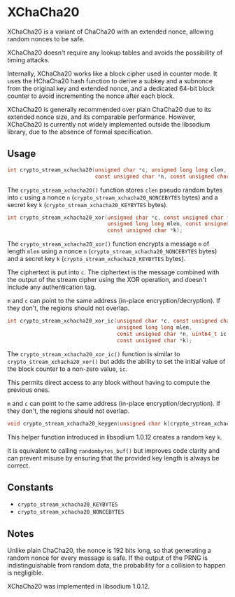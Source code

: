 # XChaCha20

XChaCha20 is a variant of ChaCha20 with an extended nonce, allowing random
nonces to be safe.

XChaCha20 doesn't require any lookup tables and avoids the possibility of timing
attacks.

Internally, XChaCha20 works like a block cipher used in counter mode. It uses
the HChaCha20 hash function to derive a subkey and a subnonce from the original
key and extended nonce, and a dedicated 64-bit block counter to avoid
incrementing the nonce after each block.

XChaCha20 is generally recommended over plain ChaCha20 due to its extended nonce
size, and its comparable performance. However, XChaCha20 is currently not widely
implemented outside the libsodium library, due to the absence of formal
specification.

## Usage

```c
int crypto_stream_xchacha20(unsigned char *c, unsigned long long clen,
                            const unsigned char *n, const unsigned char *k);
```

The `crypto_stream_xchacha20()` function stores `clen` pseudo random bytes into
`c` using a nonce `n` (`crypto_stream_xchacha20_NONCEBYTES` bytes) and a secret
key `k` (`crypto_stream_xchacha20_KEYBYTES` bytes).

```c
int crypto_stream_xchacha20_xor(unsigned char *c, const unsigned char *m,
                                unsigned long long mlen, const unsigned char *n,
                                const unsigned char *k);
```

The `crypto_stream_xchacha20_xor()` function encrypts a message `m` of length
`mlen` using a nonce `n` (`crypto_stream_xchacha20_NONCEBYTES` bytes) and a
secret key `k` (`crypto_stream_xchacha20_KEYBYTES` bytes).

The ciphertext is put into `c`. The ciphertext is the message combined with the
output of the stream cipher using the XOR operation, and doesn't include any
authentication tag.

`m` and `c` can point to the same address (in-place encryption/decryption). If
they don't, the regions should not overlap.

```c
int crypto_stream_xchacha20_xor_ic(unsigned char *c, const unsigned char *m,
                                   unsigned long long mlen,
                                   const unsigned char *n, uint64_t ic,
                                   const unsigned char *k);
```

The `crypto_stream_xchacha20_xor_ic()` function is similar to
`crypto_stream_xchacha20_xor()` but adds the ability to set the initial value of
the block counter to a non-zero value, `ic`.

This permits direct access to any block without having to compute the previous
ones.

`m` and `c` can point to the same address (in-place encryption/decryption). If
they don't, the regions should not overlap.

```c
void crypto_stream_xchacha20_keygen(unsigned char k[crypto_stream_xchacha20_KEYBYTES]);
```

This helper function introduced in libsodium 1.0.12 creates a random key `k`.

It is equivalent to calling `randombytes_buf()` but improves code clarity and
can prevent misuse by ensuring that the provided key length is always be
correct.

## Constants

* `crypto_stream_xchacha20_KEYBYTES`
* `crypto_stream_xchacha20_NONCEBYTES`

## Notes

Unlike plain ChaCha20, the nonce is 192 bits long, so that generating a random
nonce for every message is safe. If the output of the PRNG is indistinguishable
from random data, the probability for a collision to happen is negligible.

XChaCha20 was implemented in libsodium 1.0.12.
